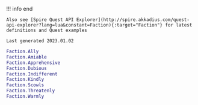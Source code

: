 !!! info end

    Also see [Spire Quest API Explorer](http://spire.akkadius.com/quest-api-explorer?lang=lua&constant=Faction){:target="Faction"} for latest definitions and Quest examples

    Last generated 2023.01.02

``` lua
Faction.Ally
Faction.Amiable
Faction.Apprehensive
Faction.Dubious
Faction.Indifferent
Faction.Kindly
Faction.Scowls
Faction.Threatenly
Faction.Warmly

```
